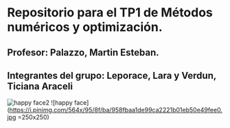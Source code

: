 # Repositorio para el TP1 de Métodos numéricos y optimización.
## Profesor: Palazzo, Martin Esteban. 
## Integrantes del grupo: Leporace, Lara y Verdun, Ticiana Araceli

![happy face2](https://p.kindpng.com/picc/s/111-1110791_ironicmeme-ironic-png-sunglasses-emoji-smileyface-ironic-meme.png) ![happy face](https://i.pinimg.com/564x/95/8f/ba/958fbaa1de99ca2221b01eb50e49fee0.jpg =250x250)
